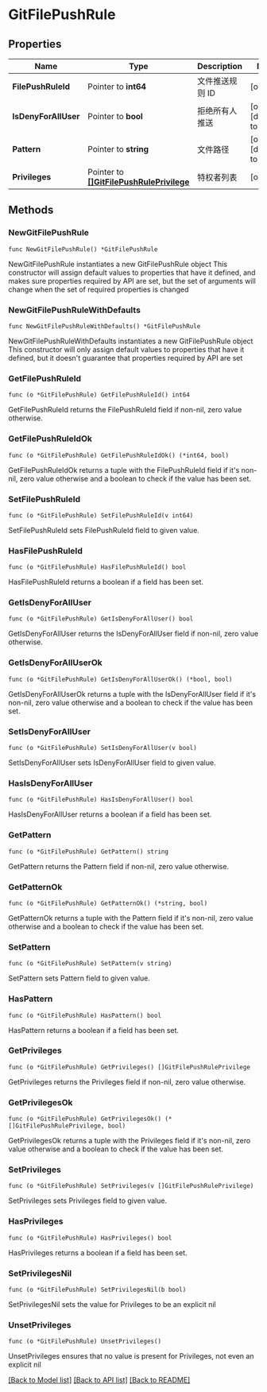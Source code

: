 # GitFilePushRule

## Properties

Name | Type | Description | Notes
------------ | ------------- | ------------- | -------------
**FilePushRuleId** | Pointer to **int64** | 文件推送规则 ID | [optional] 
**IsDenyForAllUser** | Pointer to **bool** | 拒绝所有人推送 | [optional] [default to false]
**Pattern** | Pointer to **string** | 文件路径 | [optional] [default to ""]
**Privileges** | Pointer to [**[]GitFilePushRulePrivilege**](GitFilePushRulePrivilege.md) | 特权者列表 | [optional] 

## Methods

### NewGitFilePushRule

`func NewGitFilePushRule() *GitFilePushRule`

NewGitFilePushRule instantiates a new GitFilePushRule object
This constructor will assign default values to properties that have it defined,
and makes sure properties required by API are set, but the set of arguments
will change when the set of required properties is changed

### NewGitFilePushRuleWithDefaults

`func NewGitFilePushRuleWithDefaults() *GitFilePushRule`

NewGitFilePushRuleWithDefaults instantiates a new GitFilePushRule object
This constructor will only assign default values to properties that have it defined,
but it doesn't guarantee that properties required by API are set

### GetFilePushRuleId

`func (o *GitFilePushRule) GetFilePushRuleId() int64`

GetFilePushRuleId returns the FilePushRuleId field if non-nil, zero value otherwise.

### GetFilePushRuleIdOk

`func (o *GitFilePushRule) GetFilePushRuleIdOk() (*int64, bool)`

GetFilePushRuleIdOk returns a tuple with the FilePushRuleId field if it's non-nil, zero value otherwise
and a boolean to check if the value has been set.

### SetFilePushRuleId

`func (o *GitFilePushRule) SetFilePushRuleId(v int64)`

SetFilePushRuleId sets FilePushRuleId field to given value.

### HasFilePushRuleId

`func (o *GitFilePushRule) HasFilePushRuleId() bool`

HasFilePushRuleId returns a boolean if a field has been set.

### GetIsDenyForAllUser

`func (o *GitFilePushRule) GetIsDenyForAllUser() bool`

GetIsDenyForAllUser returns the IsDenyForAllUser field if non-nil, zero value otherwise.

### GetIsDenyForAllUserOk

`func (o *GitFilePushRule) GetIsDenyForAllUserOk() (*bool, bool)`

GetIsDenyForAllUserOk returns a tuple with the IsDenyForAllUser field if it's non-nil, zero value otherwise
and a boolean to check if the value has been set.

### SetIsDenyForAllUser

`func (o *GitFilePushRule) SetIsDenyForAllUser(v bool)`

SetIsDenyForAllUser sets IsDenyForAllUser field to given value.

### HasIsDenyForAllUser

`func (o *GitFilePushRule) HasIsDenyForAllUser() bool`

HasIsDenyForAllUser returns a boolean if a field has been set.

### GetPattern

`func (o *GitFilePushRule) GetPattern() string`

GetPattern returns the Pattern field if non-nil, zero value otherwise.

### GetPatternOk

`func (o *GitFilePushRule) GetPatternOk() (*string, bool)`

GetPatternOk returns a tuple with the Pattern field if it's non-nil, zero value otherwise
and a boolean to check if the value has been set.

### SetPattern

`func (o *GitFilePushRule) SetPattern(v string)`

SetPattern sets Pattern field to given value.

### HasPattern

`func (o *GitFilePushRule) HasPattern() bool`

HasPattern returns a boolean if a field has been set.

### GetPrivileges

`func (o *GitFilePushRule) GetPrivileges() []GitFilePushRulePrivilege`

GetPrivileges returns the Privileges field if non-nil, zero value otherwise.

### GetPrivilegesOk

`func (o *GitFilePushRule) GetPrivilegesOk() (*[]GitFilePushRulePrivilege, bool)`

GetPrivilegesOk returns a tuple with the Privileges field if it's non-nil, zero value otherwise
and a boolean to check if the value has been set.

### SetPrivileges

`func (o *GitFilePushRule) SetPrivileges(v []GitFilePushRulePrivilege)`

SetPrivileges sets Privileges field to given value.

### HasPrivileges

`func (o *GitFilePushRule) HasPrivileges() bool`

HasPrivileges returns a boolean if a field has been set.

### SetPrivilegesNil

`func (o *GitFilePushRule) SetPrivilegesNil(b bool)`

 SetPrivilegesNil sets the value for Privileges to be an explicit nil

### UnsetPrivileges
`func (o *GitFilePushRule) UnsetPrivileges()`

UnsetPrivileges ensures that no value is present for Privileges, not even an explicit nil

[[Back to Model list]](../README.md#documentation-for-models) [[Back to API list]](../README.md#documentation-for-api-endpoints) [[Back to README]](../README.md)


